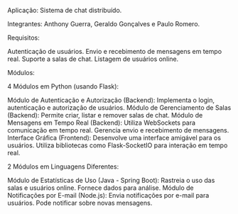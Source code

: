 Aplicação: Sistema de chat distribuído.

Integrantes: Anthony Guerra, Geraldo Gonçalves e Paulo Romero.

Requisitos: 

Autenticação de usuários.
Envio e recebimento de mensagens em tempo real.
Suporte a salas de chat.
Listagem de usuários online.


Módulos: 

4 Módulos em Python (usando Flask):

Módulo de Autenticação e Autorização (Backend): Implementa o login, autenticação e autorização de usuários.
Módulo de Gerenciamento de Salas (Backend): Permite criar, listar e remover salas de chat.
Módulo de Mensagens em Tempo Real (Backend): Utiliza WebSockets para comunicação em tempo real. Gerencia envio e recebimento de mensagens.
Interface Gráfica (Frontend): Desenvolve uma interface amigável para os usuários. Utiliza bibliotecas como Flask-SocketIO para interação em tempo real.


2 Módulos em Linguagens Diferentes:

Módulo de Estatísticas de Uso (Java - Spring Boot): Rastreia o uso das salas e usuários online. Fornece dados para análise.
Módulo de Notificações por E-mail (Node.js): Envia notificações por e-mail para usuários. Pode notificar sobre novas mensagens.
